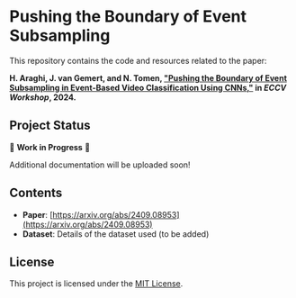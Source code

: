 # Pushing the Boundary of Event Subsampling

This repository contains the code and resources related to the paper:


**H. Araghi, J. van Gemert, and N. Tomen, ["Pushing the Boundary of Event Subsampling in Event-Based Video Classification Using CNNs,"](https://arxiv.org/abs/2409.08953) in *ECCV Workshop*, 2024.**


## Project Status

🚧 **Work in Progress** 🚧

Additional documentation will be uploaded soon!

## Contents

- **Paper**: [https://arxiv.org/abs/2409.08953](https://arxiv.org/abs/2409.08953)
- **Dataset**: Details of the dataset used (to be added)

## License

This project is licensed under the [MIT License](LICENSE).


